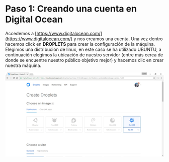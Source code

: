 # Paso 1: Creando una cuenta en Digital Ocean

Accedemos a [https://www.digitalocean.com/](https://www.digitalocean.com/) y nos creamos una cuenta. Una vez dentro hacemos click en **DROPLETS** para crear la configuración de la máquina.
Elegimos una distribución de linux, en este caso se ha utilizado UBUNTU, a continuación elegimos la ubicación de nuestro servidor (entre más cerca de donde se encuentre nuestro público objetivo mejor) y hacemos clic en crear nuestra máquina.

![imagen](./images/ima1.jpg)
